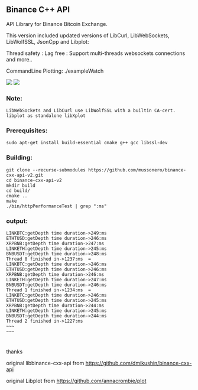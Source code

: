## Binance C++ API
API Library for Binance Bitcoin Exchange.

This version included updated versions of LibCurl, LibWebSockets, LibWolfSSL, JsonCpp and Libplot:

Thread safety : Lag free : Support multi-threads websockets connections and more..

CommandLine Plotting: ./exampleWatch

 ![](Screencast.gif)  ![](Screencast2.gif)

### Note:
```
LibWebSockets and LibCurl use LibWolfSSL with a builtin CA-cert.
libplot as standalone libXplot
```
### Prerequisites:
```
sudo apt-get install build-essential cmake g++ gcc libssl-dev
```

### Building:

```
git clone --recurse-submodules https://github.com/mussonero/binance-cxx-api-v2.git
cd binance-cxx-api-v2
mkdir build
cd build/
cmake ..
make
./bin/httpPerformanceTest | grep ":ms"
```
### output:
```
LINKBTC:getDepth time duration->249:ms
ETHTUSD:getDepth time duration->246:ms
XRPBNB:getDepth time duration->247:ms
LINKETH:getDepth time duration->245:ms
BNBUSDT:getDepth time duration->248:ms
Thread 0 finished in->1237:ms  =
LINKBTC:getDepth time duration->246:ms
ETHTUSD:getDepth time duration->246:ms
XRPBNB:getDepth time duration->246:ms
LINKETH:getDepth time duration->247:ms
BNBUSDT:getDepth time duration->246:ms
Thread 1 finished in->1234:ms  =
LINKBTC:getDepth time duration->246:ms
ETHTUSD:getDepth time duration->245:ms
XRPBNB:getDepth time duration->244:ms
LINKETH:getDepth time duration->245:ms
BNBUSDT:getDepth time duration->244:ms
Thread 2 finished in->1227:ms 
~~~
~~~
```

#
thanks

original libbinance-cxx-api from https://github.com/dmikushin/binance-cxx-api 

original Libplot from  https://github.com/annacrombie/plot
#